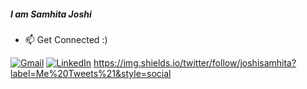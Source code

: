 ##### I am Samhita Joshi
- :mailbox: Get Connected :)

[![Gmail](https://img.shields.io/badge/-GMAIL-D14836?style=for-the-badge&logo=gmail&logoColor=white)](mailto:sj.cpp.of@gmail.com)
[![LinkedIn](https://img.shields.io/badge/-LINKEDIN-0077B5?style=for-the-badge&logo=linkedin&logoColor=white)](https://www.linkedin.com/in/samhitajoshi/)
https://img.shields.io/twitter/follow/joshisamhita?label=Me%20Tweets%21&style=social

